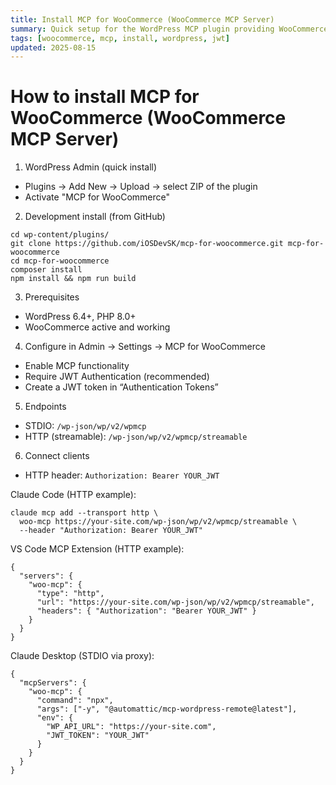```yaml
---
title: Install MCP for WooCommerce (WooCommerce MCP Server)
summary: Quick setup for the WordPress MCP plugin providing WooCommerce MCP Server endpoints with JWT.
tags: [woocommerce, mcp, install, wordpress, jwt]
updated: 2025-08-15
---
```


# How to install MCP for WooCommerce (WooCommerce MCP Server)

1) WordPress Admin (quick install)
- Plugins → Add New → Upload → select ZIP of the plugin
- Activate "MCP for WooCommerce"

2) Development install (from GitHub)
```
cd wp-content/plugins/
git clone https://github.com/iOSDevSK/mcp-for-woocommerce.git mcp-for-woocommerce
cd mcp-for-woocommerce
composer install
npm install && npm run build
```

3) Prerequisites
- WordPress 6.4+, PHP 8.0+
- WooCommerce active and working

4) Configure in Admin → Settings → MCP for WooCommerce
- Enable MCP functionality
- Require JWT Authentication (recommended)
- Create a JWT token in “Authentication Tokens”

5) Endpoints
- STDIO: `/wp-json/wp/v2/wpmcp`
- HTTP (streamable): `/wp-json/wp/v2/wpmcp/streamable`

6) Connect clients
- HTTP header: `Authorization: Bearer YOUR_JWT`

Claude Code (HTTP example):
```
claude mcp add --transport http \
  woo-mcp https://your-site.com/wp-json/wp/v2/wpmcp/streamable \
  --header "Authorization: Bearer YOUR_JWT"
```

VS Code MCP Extension (HTTP example):
```
{
  "servers": {
    "woo-mcp": {
      "type": "http",
      "url": "https://your-site.com/wp-json/wp/v2/wpmcp/streamable",
      "headers": { "Authorization": "Bearer YOUR_JWT" }
    }
  }
}
```

Claude Desktop (STDIO via proxy):
```
{
  "mcpServers": {
    "woo-mcp": {
      "command": "npx",
      "args": ["-y", "@automattic/mcp-wordpress-remote@latest"],
      "env": {
        "WP_API_URL": "https://your-site.com",
        "JWT_TOKEN": "YOUR_JWT"
      }
    }
  }
}
```

<script type="application/ld+json">
{
  "@context":"https://schema.org",
  "@type":"TechArticle",
  "headline":"How to install WooCommerce MCP Server",
  "about":"Install and configure MCP for WooCommerce with HTTP streamable and STDIO endpoints",
  "dateModified":"2025-08-15",
  "mainEntityOfPage":{"@type":"WebPage","@id":"https://iosdevsk.github.io/woo-mcp/woocommerce-mcp-server/install"}
}
</script>
